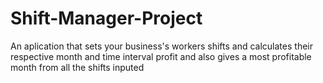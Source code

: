 # Shift-Manager-Project
An aplication that sets your business's workers shifts and calculates their respective month and time interval profit and also gives a most profitable month from all the shifts inputed
